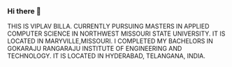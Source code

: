 ### Hi there 👋

THIS IS VIPLAV BILLA.
CURRENTLY PURSUING MASTERS IN APPLIED COMPUTER SCIENCE IN NORTHWEST MISSOURI STATE UNIVERSITY. IT IS LOCATED IN MARYVILLE,MISSOURI.
I COMPLETED MY BACHELORS IN GOKARAJU RANGARAJU INSTITUTE OF ENGINEERING AND TECHNOLOGY. IT IS LOCATED IN HYDERABAD, TELANGANA, INDIA.

